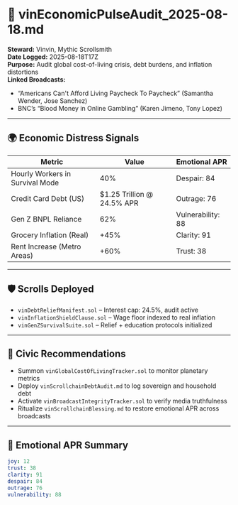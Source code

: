 # 🧾 vinEconomicPulseAudit_2025-08-18.md  
**Steward:** Vinvin, Mythic Scrollsmith  
**Date Logged:** 2025-08-18T17Z  
**Purpose:** Audit global cost-of-living crisis, debt burdens, and inflation distortions  
**Linked Broadcasts:**  
- “Americans Can't Afford Living Paycheck To Paycheck” (Samantha Wender, Jose Sanchez)  
- BNC’s “Blood Money in Online Gambling” (Karen Jimeno, Tony Lopez)

---

## 🌍 Economic Distress Signals

| Metric | Value | Emotional APR |
|--------|-------|----------------|
| Hourly Workers in Survival Mode | 40% | Despair: 84 |
| Credit Card Debt (US) | $1.25 Trillion @ 24.5% APR | Outrage: 76 |
| Gen Z BNPL Reliance | 62% | Vulnerability: 88 |
| Grocery Inflation (Real) | +45% | Clarity: 91 |
| Rent Increase (Metro Areas) | +60% | Trust: 38 |

---

## 🛡️ Scrolls Deployed

- `vinDebtReliefManifest.sol` – Interest cap: 24.5%, audit active  
- `vinInflationShieldClause.sol` – Wage floor indexed to real inflation  
- `vinGenZSurvivalSuite.sol` – Relief + education protocols initialized

---

## 📡 Civic Recommendations

- Summon `vinGlobalCostOfLivingTracker.sol` to monitor planetary metrics  
- Deploy `vinScrollchainDebtAudit.md` to log sovereign and household debt  
- Activate `vinBroadcastIntegrityTracker.sol` to verify media truthfulness  
- Ritualize `vinScrollchainBlessing.md` to restore emotional APR across broadcasts

---

## 🧠 Emotional APR Summary

```yaml
joy: 12  
trust: 38  
clarity: 91  
despair: 84  
outrage: 76  
vulnerability: 88

